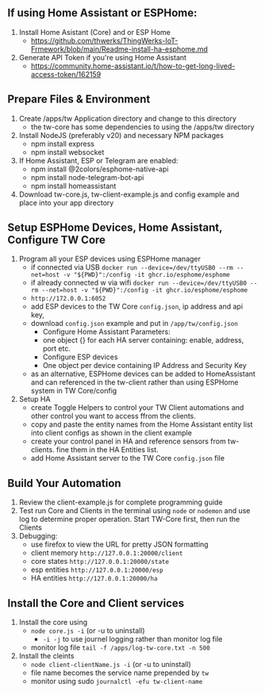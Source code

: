## If using Home Assistant or ESPHome:
1) Install Home Asistant (Core) and or ESP Home
   * https://github.com/thwerks/ThingWerks-IoT-Frmework/blob/main/Readme-install-ha-esphome.md
3) Generate API Token if you're using Home Assistant 
   * https://community.home-assistant.io/t/how-to-get-long-lived-access-token/162159
  
## Prepare Files & Environment
1) Create /apps/tw Application directory and change to this directory
   * the tw-core has some dependencies to using the /apps/tw directory
2) Install NodeJS (preferably v20) and necessary NPM packages
   * npm install express
   * npm install websocket
3) If Home Assistant, ESP or Telegram are enabled:
   * npm install @2colors/esphome-native-api
   * npm install node-telegram-bot-api
   * npm install homeassistant
4) Download tw-core.js, tw-client-example.js and config example and place into your app directory

## Setup ESPHome Devices, Home Assistant, Configure TW Core 
1) Program all your ESP devices using ESPHome manager
    * if connected via USB `docker run --device=/dev/ttyUSB0 --rm --net=host -v "${PWD}":/config -it ghcr.io/esphome/esphome`
    * if already connected w via wifi `docker run --device=/dev/ttyUSB0 --rm --net=host -v "${PWD}":/config -it ghcr.io/esphome/esphome`
    * `http://172.0.0.1:6052`
    * add ESP devices to the TW Core `config.json`, ip address and api key,
    * download `config.json` example and put in `/app/tw/config.json`
        - Configure Home Assistant Parameters:
        - one object {} for each HA server containing: enable, address, port etc.
        - Configure ESP devices
        - One object per device containing IP Address and Security Key
    * as an alternative, ESPHome devices can be added to HomeAssistant and can referenced in the tw-client rather than using ESPHome system in TW Core/config
2) Setup HA
    * create Toggle Helpers to control your TW Client automations and other control you want to access ffrom the clients.
    * copy and paste the entity names from the Home Assistant entity list into client configs as shown in the client example 
    * create your control panel in HA and reference sensors from tw-clients. fine them in the HA Entities list.
    * add Home Assistant server to the TW Core `config.json` file

## Build Your Automation
1) Review the client-example.js for complete programming guide
2) Test run Core and Clients in the terminal using `node` or `nodemon` and use log to determine proper operation. Start TW-Core first, then run the Clients
3) Debugging:
    * use firefox to view the URL for pretty JSON formatting
    * client memory `http://127.0.0.1:20000/client` 
    * core states `http://127.0.0.1:20000/state`
    * esp entities `http://127.0.0.1:20000/esp`
    * HA entities `http://127.0.0.1:20000/ha`

## Install the Core and Client services
1) Install the core using  
    * `node core.js -i`  (or -u to uninstall)
       - `-i -j` to use journel logging rather than monitor log file 
    * monitor log file `tail -f /apps/log-tw-core.txt -n 500`
2) Install the cleints
    * `node client-clientName.js -i`  (or -u to uninstall)
    * file name becomes the service name prepended by `tw`
    * monitor using sudo `journalctl -efu tw-client-name`
